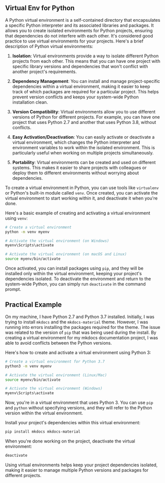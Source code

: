 ## Virtual Env for Python

A Python virtual environment is a self-contained directory that encapsulates a specific Python interpreter and its associated libraries and packages. It allows you to create isolated environments for Python projects, ensuring that dependencies do not interfere with each other. It's considered good practice to use virtual environments for your projects. Here's a brief description of Python virtual environments:

1. **Isolation**: Virtual environments provide a way to isolate different Python projects from each other. This means that you can have one project with specific library versions and dependencies that won't conflict with another project's requirements.

2. **Dependency Management**: You can install and manage project-specific dependencies within a virtual environment, making it easier to keep track of which packages are required for a particular project. This helps prevent version conflicts and keeps your system-wide Python installation clean.

3. **Version Compatibility**: Virtual environments allow you to use different versions of Python for different projects. For example, you can have one project that uses Python 2.7 and another that uses Python 3.8, without conflicts.

4. **Easy Activation/Deactivation**: You can easily activate or deactivate a virtual environment, which changes the Python interpreter and environment variables to work within the isolated environment. This is particularly useful when working on multiple projects simultaneously.

5. **Portability**: Virtual environments can be created and used on different systems. This makes it easier to share projects with colleagues or deploy them to different environments without worrying about dependencies.

To create a virtual environment in Python, you can use tools like `virtualenv` or Python's built-in module called `venv`. Once created, you can activate the virtual environment to start working within it, and deactivate it when you're done.

Here's a basic example of creating and activating a virtual environment using `venv`:

```bash
# Create a virtual environment
python -m venv myenv

# Activate the virtual environment (on Windows)
myenv\Scripts\activate

# Activate the virtual environment (on macOS and Linux)
source myenv/bin/activate
```

Once activated, you can install packages using `pip`, and they will be installed only within the virtual environment, keeping your project's dependencies isolated. To deactivate the environment and return to the system-wide Python, you can simply run `deactivate` in the command prompt.


## Practical Example

On my machine, I have Python 2.7 and Python 3.7 installed. Initially, I was trying to install `mkdocs` and the `mkdocs-material` theme.  However, I was running into errors installing the packages required for the theme. The issue was related to the version of `pip` that was being used during the install. By creating a virtual environment for my mkdocs documentation project, I was able to avoid conflicts between the Python versions.

Here's how to create and activate a virtual environment using Python 3:

```bash
# Create a virtual environment for Python 3.7
python3 -m venv myenv

# Activate the virtual environment (Linux/Mac)
source myenv/bin/activate

# Activate the virtual environment (Windows)
myenv\Scripts\activate
```

Now, you're in a virtual environment that uses Python 3. You can use `pip` and `python` without specifying versions, and they will refer to the Python version within the virtual environment.

Install your project's dependencies within this virtual environment:

```bash
pip install mkdocs mkdocs-material
```

When you're done working on the project, deactivate the virtual environment:

```bash
deactivate
```

Using virtual environments helps keep your project dependencies isolated, making it easier to manage multiple Python versions and packages for different projects.